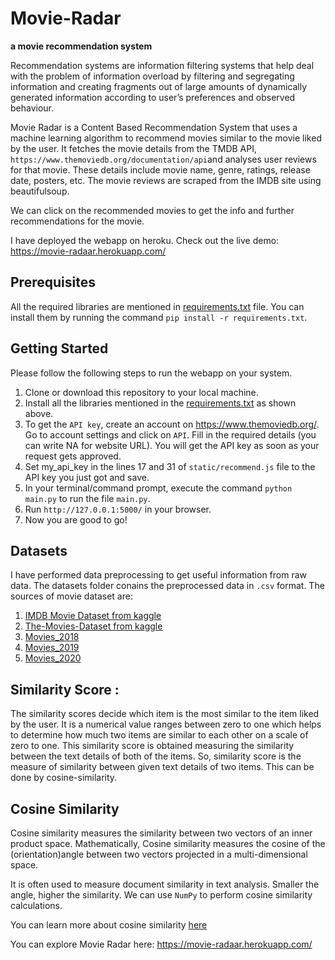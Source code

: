# Movie-Radar

**a movie recommendation system**

Recommendation systems are information filtering systems that help deal with the problem of information overload by filtering and segregating information and creating fragments out of large amounts of dynamically generated information according to user’s preferences and observed behaviour.

Movie Radar is a Content Based Recommendation System that uses a machine learning algorithm to recommend movies similar to the movie liked by the user. It fetches the movie details from the TMDB API, `https://www.themoviedb.org/documentation/api`and analyses user reviews for that movie. These details include movie name, genre, ratings, release date, posters, etc.
The movie reviews are scraped from the IMDB site using beautifulsoup.

We can click on the recommended movies to get the info and further recommendations for the movie.

I have deployed the webapp on heroku.
Check out the live demo: https://movie-radaar.herokuapp.com/

## Prerequisites

All the required libraries are mentioned in [requirements.txt](https://github.com/pooja610/Movie-Radar/blob/main/requirements.txt) file. You can install them by running the command `pip install -r requirements.txt`.

## Getting Started

Please follow the following steps to run the webapp on your system.

1. Clone or download this repository to your local machine.
2. Install all the libraries mentioned in the [requirements.txt](https://github.com/pooja610/Movie-Radar/blob/main/requirements.txt) as shown above.
3. To get the `API key`, create an account on https://www.themoviedb.org/. Go to account settings and click on `API`. Fill in the required details (you can write NA for website URL). You will get the API key as soon as your request gets approved.
3. Set my_api_key in the lines 17 and 31 of `static/recommend.js` file to the API key you just got and save.
4. In your terminal/command prompt, execute the command `python main.py` to run the file `main.py`.
5. Run `http://127.0.0.1:5000/` in your browser.
6. Now you are good to go!

## Datasets

I have performed data preprocessing to get useful information from raw data. The datasets folder conains the preprocessed data in `.csv` format.
The sources of movie dataset are:
1. [IMDB Movie Dataset from kaggle](https://www.kaggle.com/carolzhangdc/imdb-5000-movie-dataset)
2. [The-Movies-Dataset from kaggle](https://www.kaggle.com/rounakbanik/the-movies-dataset)
3. [Movies_2018](https://en.wikipedia.org/wiki/List_of_American_films_of_2018)
4. [Movies_2019](https://en.wikipedia.org/wiki/List_of_American_films_of_2019)
5. [Movies_2020](https://en.wikipedia.org/wiki/List_of_American_films_of_2020)

## Similarity Score : 

The similarity scores decide which item is the most similar to the item liked by the user. 
   It is a numerical value ranges between zero to one which helps to determine how much two items are similar to each other on a scale of zero to one. This similarity score is obtained measuring the similarity between the text details of both of the items. So, similarity score is the measure of similarity between given text details of two items. This can be done by cosine-similarity.
   
## Cosine Similarity

Cosine similarity measures the similarity between two vectors of an inner product space. Mathematically, Cosine similarity measures the cosine of the (orientation)angle between two vectors projected in a multi-dimensional space.

It is often used to measure document similarity in text analysis. Smaller the angle, higher the similarity. We can use `NumPy` to perform cosine similarity calculations.

You can learn more about cosine similarity [here](https://www.sciencedirect.com/topics/computer-science/cosine-similarity#:~:text=Cosine%20similarity%20measures%20the%20similarity,document%20similarity%20in%20text%20analysis.)


You can explore Movie Radar here: https://movie-radaar.herokuapp.com/
